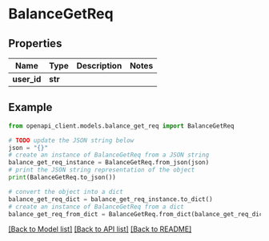 # BalanceGetReq


## Properties

Name | Type | Description | Notes
------------ | ------------- | ------------- | -------------
**user_id** | **str** |  | 

## Example

```python
from openapi_client.models.balance_get_req import BalanceGetReq

# TODO update the JSON string below
json = "{}"
# create an instance of BalanceGetReq from a JSON string
balance_get_req_instance = BalanceGetReq.from_json(json)
# print the JSON string representation of the object
print(BalanceGetReq.to_json())

# convert the object into a dict
balance_get_req_dict = balance_get_req_instance.to_dict()
# create an instance of BalanceGetReq from a dict
balance_get_req_from_dict = BalanceGetReq.from_dict(balance_get_req_dict)
```
[[Back to Model list]](../README.md#documentation-for-models) [[Back to API list]](../README.md#documentation-for-api-endpoints) [[Back to README]](../README.md)



